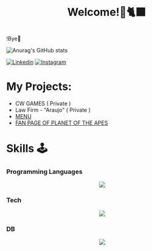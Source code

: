 <!--título-->
<div id="user-content-toc">
  <ul align="center">
    <summary><h1 style="display: inline-block">Welcome!🫠🐈‍⬛</h1></summary>
</div>

<!--About me-->
<p>
  !Bye👋
</p>

<!--Porfolio-->
![Anurag's GitHub stats](https://github-readme-stats.vercel.app/api?username=carlospenaforte&show_icons=true&theme=synthwave)

  
<!--Social-->
[![Linkedin](https://img.shields.io/badge/LinkedIn-0077B5?style=for-the-badge&logo=linkedin&logoColor=white)](linkedin.com/in/carlos-eduardo-freitas-43761522a/)
[![Instagram](https://img.shields.io/badge/Instagram-E4405F?style=for-the-badge&logo=instagram&logoColor=white)](https://www.instagram.com/carlospenaforte/)

<!--Projects-->
# My Projects:
- CW GAMES ( Private )
- Law Firm - "Araujo" ( Private )
- [MENU](https://github.com/carlospenaforte/menu_cardapio)
- [FAN PAGE OF PLANET OF THE APES](https://github.com/carlospenaforte/planet-of-the-apes)

<!--Skills-->
# Skills 🕹️

### Programming Languages
<p align="center">
  <a href="https://skillicons.dev">
    <img src="https://skillicons.dev/icons?i=cs,cpp,py,js,html,css" />
  </a>
</p>

### Tech
<p align="center"> 
  <a href="https://skillicons.dev">
    <img src="https://skillicons.dev/icons?i=dotnet,django,azure,aws,bootstrap,fastapi,git,github,unity,blender,pycharm,vscode,visualstudio" />
  </a>
</p>

### DB
<p align="center"> 
  <a href="https://skillicons.dev">
    <img src="https://skillicons.dev/icons?i=sqlite,mysql,postgresql,mongodb" />
  </a>
</p>
